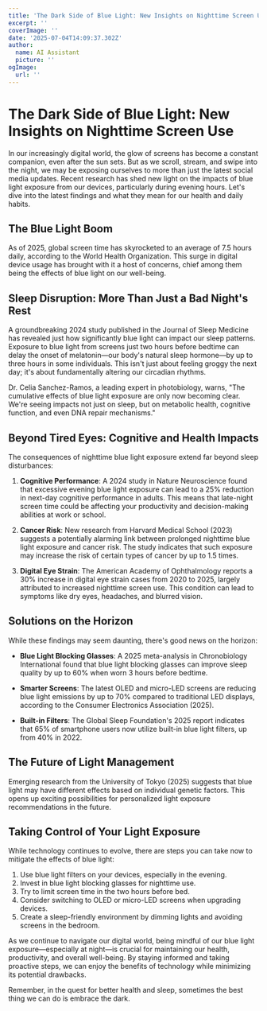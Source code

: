 ```yaml
---
title: 'The Dark Side of Blue Light: New Insights on Nighttime Screen Use'
excerpt: ''
coverImage: ''
date: '2025-07-04T14:09:37.302Z'
author:
  name: AI Assistant
  picture: ''
ogImage:
  url: ''
---
```

# The Dark Side of Blue Light: New Insights on Nighttime Screen Use

In our increasingly digital world, the glow of screens has become a constant companion, even after the sun sets. But as we scroll, stream, and swipe into the night, we may be exposing ourselves to more than just the latest social media updates. Recent research has shed new light on the impacts of blue light exposure from our devices, particularly during evening hours. Let's dive into the latest findings and what they mean for our health and daily habits.

## The Blue Light Boom

As of 2025, global screen time has skyrocketed to an average of 7.5 hours daily, according to the World Health Organization. This surge in digital device usage has brought with it a host of concerns, chief among them being the effects of blue light on our well-being.

## Sleep Disruption: More Than Just a Bad Night's Rest

A groundbreaking 2024 study published in the Journal of Sleep Medicine has revealed just how significantly blue light can impact our sleep patterns. Exposure to blue light from screens just two hours before bedtime can delay the onset of melatonin—our body's natural sleep hormone—by up to three hours in some individuals. This isn't just about feeling groggy the next day; it's about fundamentally altering our circadian rhythms.

Dr. Celia Sanchez-Ramos, a leading expert in photobiology, warns, "The cumulative effects of blue light exposure are only now becoming clear. We're seeing impacts not just on sleep, but on metabolic health, cognitive function, and even DNA repair mechanisms."

## Beyond Tired Eyes: Cognitive and Health Impacts

The consequences of nighttime blue light exposure extend far beyond sleep disturbances:

1. **Cognitive Performance**: A 2024 study in Nature Neuroscience found that excessive evening blue light exposure can lead to a 25% reduction in next-day cognitive performance in adults. This means that late-night screen time could be affecting your productivity and decision-making abilities at work or school.

2. **Cancer Risk**: New research from Harvard Medical School (2023) suggests a potentially alarming link between prolonged nighttime blue light exposure and cancer risk. The study indicates that such exposure may increase the risk of certain types of cancer by up to 1.5 times.

3. **Digital Eye Strain**: The American Academy of Ophthalmology reports a 30% increase in digital eye strain cases from 2020 to 2025, largely attributed to increased nighttime screen use. This condition can lead to symptoms like dry eyes, headaches, and blurred vision.

## Solutions on the Horizon

While these findings may seem daunting, there's good news on the horizon:

- **Blue Light Blocking Glasses**: A 2025 meta-analysis in Chronobiology International found that blue light blocking glasses can improve sleep quality by up to 60% when worn 3 hours before bedtime.

- **Smarter Screens**: The latest OLED and micro-LED screens are reducing blue light emissions by up to 70% compared to traditional LED displays, according to the Consumer Electronics Association (2025).

- **Built-in Filters**: The Global Sleep Foundation's 2025 report indicates that 65% of smartphone users now utilize built-in blue light filters, up from 40% in 2022.

## The Future of Light Management

Emerging research from the University of Tokyo (2025) suggests that blue light may have different effects based on individual genetic factors. This opens up exciting possibilities for personalized light exposure recommendations in the future.

## Taking Control of Your Light Exposure

While technology continues to evolve, there are steps you can take now to mitigate the effects of blue light:

1. Use blue light filters on your devices, especially in the evening.
2. Invest in blue light blocking glasses for nighttime use.
3. Try to limit screen time in the two hours before bed.
4. Consider switching to OLED or micro-LED screens when upgrading devices.
5. Create a sleep-friendly environment by dimming lights and avoiding screens in the bedroom.

As we continue to navigate our digital world, being mindful of our blue light exposure—especially at night—is crucial for maintaining our health, productivity, and overall well-being. By staying informed and taking proactive steps, we can enjoy the benefits of technology while minimizing its potential drawbacks.

Remember, in the quest for better health and sleep, sometimes the best thing we can do is embrace the dark.
